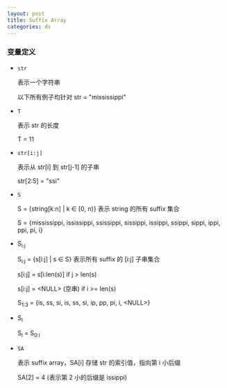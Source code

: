 ```yaml
---
layout: post
title: Suffix Array
categories: ds
---
```


### 变量定义

* `str`

  表示一个字符串

  以下所有例子均针对 str = "mississippi"

* `T`

  表示 str 的长度

  T = 11

* `str[i:j]`

  表示从 str[i] 到 str[j-1] 的子串

  str[2:5] = "ssi"

* `S`

  S = {string[k:n] | k &isin; [0, n)} 表示 string 的所有 suffix 集合

  S = {mississippi, ississippi, ssissippi, sissippi, issippi, ssippi, sippi, ippi, ppi, pi, i}

* <span class="code">S<sub>i:j</sub></span>

  S<sub>i:j</sub> = {s[i:j] | s &isin; S} 表示所有 suffix 的 [i:j] 子串集合

  s[i:j] = s[i:len(s)] if j > len(s)

  s[i:j] = \<NULL\> (空串) if i >= len(s)

  S<sub>1:3</sub> = {is, ss, si, is, ss, si, ip, pp, pi, i, \<NULL\>}

* <span class="code">S<sub>l</sub></span>

  S<sub>l</sub> = S<sub>0:l</sub>

* `SA`

  表示 suffix array，SA[i] 存储 str 的索引值，指向第 i 小后缀

  SA[2] = 4 (表示第 2 小的后缀是 issippi)


